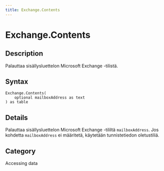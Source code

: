 ```yaml
---
title: Exchange.Contents
---
```


# Exchange.Contents


## Description

Palauttaa sisällysluettelon Microsoft Exchange -tilistä.


## Syntax

```powerquery
Exchange.Contents(
    optional mailboxAddress as text
) as table
```


## Details

Palauttaa sisällysluettelon Microsoft Exchange -tililtä <code>mailboxAddress</code>. Jos kohdetta <code>mailboxAddress</code> ei määritetä, käytetään tunnistetiedon oletustiliä.



## Category
Accessing data
